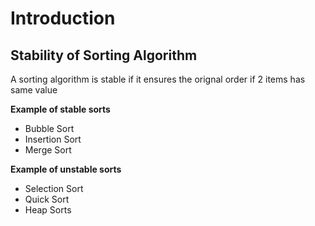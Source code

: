 # Introduction

## Stability of Sorting Algorithm

A sorting algorithm is stable if it ensures the orignal order if 2 items has same value

**Example of stable sorts**

- Bubble Sort
- Insertion Sort
- Merge Sort

**Example of unstable sorts**

- Selection Sort
- Quick Sort
- Heap Sorts